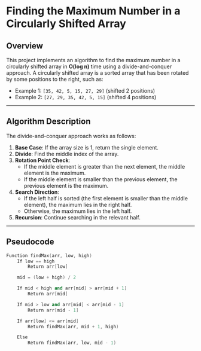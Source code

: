 # Finding the Maximum Number in a Circularly Shifted Array

## Overview
This project implements an algorithm to find the maximum number in a circularly shifted array in **O(log n)** time using a divide-and-conquer approach. A circularly shifted array is a sorted array that has been rotated by some positions to the right, such as:

- Example 1: `[35, 42, 5, 15, 27, 29]` (shifted 2 positions)
- Example 2: `[27, 29, 35, 42, 5, 15]` (shifted 4 positions)

---

## Algorithm Description

The divide-and-conquer approach works as follows:

1. **Base Case**: If the array size is 1, return the single element.
2. **Divide**: Find the middle index of the array.
3. **Rotation Point Check**:
   - If the middle element is greater than the next element, the middle element is the maximum.
   - If the middle element is smaller than the previous element, the previous element is the maximum.
4. **Search Direction**:
   - If the left half is sorted (the first element is smaller than the middle element), the maximum lies in the right half.
   - Otherwise, the maximum lies in the left half.
5. **Recursion**: Continue searching in the relevant half.

---

## Pseudocode

```cpp
Function findMax(arr, low, high)
    If low == high
        Return arr[low]

    mid = (low + high) / 2

    If mid < high and arr[mid] > arr[mid + 1]
        Return arr[mid]

    If mid > low and arr[mid] < arr[mid - 1]
        Return arr[mid - 1]

    If arr[low] <= arr[mid]
        Return findMax(arr, mid + 1, high)

    Else
        Return findMax(arr, low, mid - 1)

